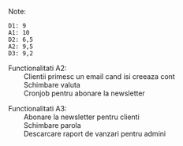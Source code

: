 Note:

    D1: 9
    A1: 10
    D2: 6,5
    A2: 9,5
    D3: 9,2

Functionalitati A2: <br>
    &nbsp; &nbsp; &nbsp; &nbsp; Clientii primesc un email cand isi creeaza cont <br>
    &nbsp; &nbsp; &nbsp; &nbsp; Schimbare valuta <br>
    &nbsp; &nbsp; &nbsp; &nbsp; Cronjob pentru abonare la newsletter <br>

Functionalitati A3: <br>
    &nbsp; &nbsp; &nbsp; &nbsp; Abonare la newsletter pentru clienti <br>
    &nbsp; &nbsp; &nbsp; &nbsp; Schimbare parola <br>
    &nbsp; &nbsp; &nbsp; &nbsp; Descarcare raport de vanzari pentru admini <br>
